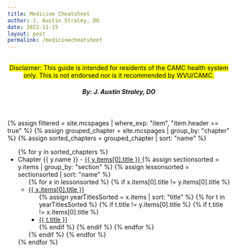 ```yaml
---
title: Medicine Cheatsheet
author: J. Austin Straley, DO
date: 2022-11-15
layout: post
permalink: /medicinecheatsheet
---
```


<html>
  <head>
    <link href="{{site.baseurl}}/assets/style_guide.css" rel="stylesheet">
    </head>
<body>
    <div>
      <br>
      <center><mark>
        Disclaimer: This guide is intended for residents of the CAMC health system only. This is not endorsed nor is it recommended by WVU/CAMC.
        </mark></center>
       <center><h5>
        By: J. Austin Straley, DO
        </h5></center>
      <br>
      </div>

{% assign filtered = site.mcspages | where_exp: "item", "item.header == true" %}
{% assign grouped_chapter = site.mcspages | group_by: "chapter" %}
{% assign sorted_chapters = grouped_chapter | sort: "name" %}
  <ul>
    {% for y in sorted_chapters %}
      <li> Chapter {{ y.name }} -
        <a href="{{site.baseurl}}{{y.items[0].url}}"> 
          {{ y.items[0].title }}
        </a> 
        {% assign sectionsorted = y.items | group_by: "section" %}
        {% assign lessonsorted = sectionsorted | sort: "name" %}
        <ul>
          {% for x in lessonsorted %}
            {% if x.items[0].title != y.items[0].title %}
              <li>
                <a href="{{site.baseurl}}{{x.items[0].url}}"> 
                 {{ x.items[0].title }} 
                </a> 
                <ul>
                  {% assign yearTitlesSorted = x.items | sort: "title" %}
                  {% for t in yearTitlesSorted %}
                      {% if t.title != y.items[0].title %}
                        {% if t.title != x.items[0].title %}
                          <li>
                            <a href="{{site.baseurl}}{{t.url}}"> 
                              {{ t.title }} 
                            </a>
                          </li>
                        {% endif %}
                      {% endif %}
                  {% endfor %}
                </ul>
              </li>
            {% endif %}
          {% endfor %}
        </ul>
      </li>
    {% endfor %}
  </ul>
</body>